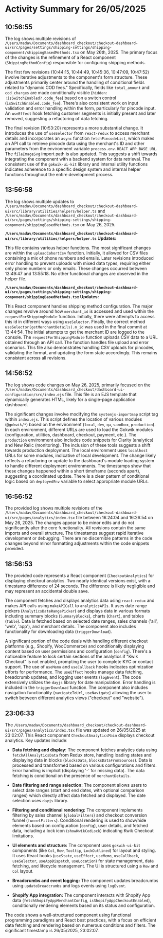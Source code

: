 # Activity Summary for 26/05/2025

## 10:56:55
The log shows multiple revisions of `/Users/madav/Documents/dashboard_checkout/checkout-dashboard-ui/src/pages/settings/shipping-settings/shipping-component/shippingBasedMethods.tsx` on May 26th, 2025.  The primary focus of the changes is the refinement of a React component (`ShippingMethodConfig`) responsible for configuring shipping methods.

The first few revisions (10:44:15, 10:44:49, 10:45:36, 10:47:09, 10:47:52) involve iterative adjustments to the component's form structure. These adjustments primarily center around the handling of conditional fields related to "dynamic COD fees."  Specifically, fields like `total_amount` and `cod_charges` are made conditionally visible (`hidden: !isSwitchEnabled?.code_fee`) based on a switch control (`isSwitchEnabled.code_fee`).  There's also consistent work on input validation and error handling within the form, particularly for pincode input.  An `useEffect` hook fetching customer segments is initially present and later removed, suggesting a refactoring of data fetching.

The final revision (10:53:20) represents a more substantial change.  It introduces the use of `useSelector` from `react-redux` to access merchant details and incorporates an `async` function `fetchPincodeList`, which makes an API call to retrieve pincode data using the merchant's ID and other parameters from the environment variable `process.env.REACT_APP_BASE_URL`.  The `fileImageSvg` import path is also updated. This suggests a shift towards integrating the component with a backend system for data retrieval.  The consistent use of the `gokwik-ui-kit` library and internal utility functions indicates adherence to a specific design system and internal helper functions throughout the entire development process.


## 13:56:58
The log shows multiple updates to `/Users/madav/Documents/dashboard_checkout/checkout-dashboard-ui/src/library/utilities/helpers/helper.ts` and `/Users/madav/Documents/dashboard_checkout/checkout-dashboard-ui/src/pages/settings/shipping-settings/shipping-component/shippingBasedMethods.tsx` on May 26, 2025.

**`/Users/madav/Documents/dashboard_checkout/checkout-dashboard-ui/src/library/utilities/helpers/helper.ts` Updates:**

This file contains various helper functions.  The most significant changes are within the `uploadCohortCsv` function. Initially, it allowed for CSV files containing a mix of phone numbers and emails.  Later revisions introduced error handling to prevent uploads with mixed data types, requiring either only phone numbers or only emails.  These changes occurred between 13:49:47 and 13:55:18.  No other functional changes are observed in the helper file.


**`/Users/madav/Documents/dashboard_checkout/checkout-dashboard-ui/src/pages/settings/shipping-settings/shipping-component/shippingBasedMethods.tsx` Updates:**

This React component handles shipping method configuration.  The major changes revolve around how `merchant_id` is accessed and used within the `requestForShippingModule` function. Initially, there were attempts to access this id in different ways using `useSelector`. Finally, the correct method `useSelector(getMerchantDetails).m_id` was used in the final commit at 13:44:54.  The initial attempts to get the merchant ID are logged to the console.  The `requestForShippingModule` function uploads CSV data to a URL obtained through an API call. The function handles file upload and error scenarios.  This file also demonstrates handling CSV uploads for pincodes, validating the format, and updating the form state accordingly. This remains consistent across all revisions.


## 14:56:52
The log shows code changes on May 26, 2025, primarily focused on the `/Users/madav/Documents/dashboard_checkout/dashboard-ui-configuration/src/index.ejs` file.  This file is an EJS template that dynamically generates HTML, likely for a single-page application dashboard.

The significant changes involve modifying the `systemjs-importmap` script tag within `index.ejs`.  This script defines the location of various modules (`@gokwik/*`) based on the environment (`local`, `dev`, `qa`, `sandbox`, `production`).  In each environment, different URLs are used to load the Gokwik modules (configuration, utilities, dashboard, checkout, payment, etc.). The `production` environment also includes code snippets for Clarity (analytics) and New Relic (monitoring).  The inclusion of these tools suggests a shift towards production deployment. The local environment uses `localhost` URLs for some modules, indicative of local development.  The change likely reflects a refactoring or update to the dashboard's module loading system to handle different deployment environments. The timestamps show that these changes happened within a short timeframe (seconds apart), suggesting a coordinated update.  There is a clear pattern of conditional logic based on `deployedEnv` variable to select appropriate module URLs.


## 16:56:52
The provided log shows multiple revisions of the `/Users/madav/Documents/dashboard_checkout/checkout-dashboard-ui/src/pages/analytics/index.tsx` file between 16:24:04 and 16:26:54 on May 26, 2025.  The changes appear to be minor edits and do not significantly alter the core functionality.  All revisions contain the same imports and overall structure.  The timestamps suggest rapid iterative development or debugging. There are no discernible patterns in the code changes beyond minor formatting adjustments within the code snippets provided.


## 18:56:53
The provided code represents a React component (`CheckoutAnalytics`) for displaying checkout analytics.  Two nearly identical versions exist, with a timestamp difference of 24 seconds. The difference is likely negligible and may represent an accidental double save.

The component fetches and displays analytics data using `react-redux` and makes API calls using `makeAPICall` to `analyticsAPIs`. It uses date range pickers (`AnalyticsDateRangePicker`) and displays data in various formats including summary blocks (`SummaryBlocks`), charts (`Chart`), and tables (`Table`).  Data is fetched based on selected date ranges, sales channels ('all', 'web', 'app'), and merchant details.  The component also includes functionality for downloading data (`triggerDownload`).

A significant portion of the code deals with handling different checkout platforms (e.g., Shopify, WooCommerce) and conditionally displaying content based on user permissions and configuration (`config`).  There's a noticeable feature to lock certain sections of the analytics if "Kwik Checkout" is not enabled, prompting the user to complete KYC or contact support.  The use of `useMemo` and `useCallback` hooks indicates optimization efforts for performance.  The `useEffect` hooks manage data fetching, breadcrumb updates, and logging user events (`logEvent`).  The code extensively utilizes the `dayjs` library for date manipulation.  Error handling is included in the `triggerDownload` function. The component also includes navigation functionality (`navigateToUrl`, `useNavigate`) allowing the user to switch between different analytics views ("checkout" and "website").


## 23:06:33
The `/Users/madav/Documents/dashboard_checkout/checkout-dashboard-ui/src/pages/analytics/index.tsx` file was updated on 26/05/2025 at 23:02:07.  This React component `CheckoutAnalyticsMain` displays checkout analytics.  Key updates include:

* **Data fetching and display:** The component fetches analytics data using `fetchAllAnalyticsData` from Redux store,  handling loading states and displaying data in blocks (`blocksData`, `blocksDataFromSources`).  Data is processed and transformed based on various configurations and filters.  Error handling is implicit (displaying '-' for missing data).  The data fetching is conditional on the presence of `merchantDetails`.

* **Date filtering and range selection:**  The component allows users to select date ranges (start and end dates, with optional comparison ranges) which directly affect data fetched and displayed.  The date selection uses `dayjs` library.

* **Filtering and conditional rendering:**  The component implements filtering by sales channel (`globalFilters`) and checkout conversion funnel (`funnelFilters`).  Conditional rendering is used to show/hide elements based on configuration (`config`), user details, and fetched data, including a lock icon (`showKwikCodLock`) indicating Kwik Checkout limitations.

* **UI elements and structure:** The component uses `gokwik-ui-kit` components (like `Col`, `Row`, `Tooltip`, `LockOutlined`) for layout and styling.  It uses React hooks (`useState`, `useEffect`, `useMemo`, `useCallback`, `useSelector`, `useAppDispatch`, `useLocation`) for state management, data fetching, and lifecycle management.  The UI is structured using a `Row` and `Col` layout.

* **Breadcrumbs and event logging:** The component updates breadcrumbs using `updateBreadcrumbs` and logs events using `logEvent`.

* **Shopify App integration:** The component interacts with Shopify App data (`fetchShopifyAppMerchantConfig`, `isShopifyAppCheckoutEnabled`), conditionally rendering elements based on its status and configuration.


The code shows a well-structured component using functional programming paradigms and React best practices, with a focus on efficient data fetching and rendering based on numerous conditions and filters.  The significant timestamp is 26/05/2025, 23:02:07.
